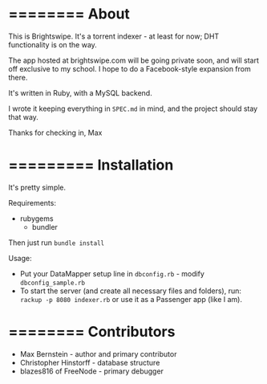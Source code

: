 ========
About
========

This is Brightswipe. It's a torrent indexer - at least for now; DHT functionality is on the way.

The app hosted at brightswipe.com will be going private soon, and will start off exclusive to my school. I hope to do a Facebook-style expansion from there.

It's written in Ruby, with a MySQL backend.

I wrote it keeping everything in `SPEC.md` in mind, and the project should stay that way.

Thanks for checking in,
Max

=========
Installation
=========

It's pretty simple.

Requirements:

* rubygems
  * bundler

Then just run `bundle install`

Usage:

* Put your DataMapper setup line in `dbconfig.rb` - modify `dbconfig_sample.rb`
* To start the server (and create all necessary files and folders), run:	
    `rackup -p 8080 indexer.rb` or use it as a Passenger app (like I am).

========
Contributors
========

* Max Bernstein - author and primary contributor
* Christopher Hinstorff - database structure
* blazes816 of FreeNode - primary debugger